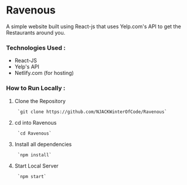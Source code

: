 # Ravenous
A simple website built using React-js that uses Yelp.com's API to get the Restaurants around you.

### Technologies Used :
  * React-JS
  * Yelp's API
  * Netlify.com (for hosting)

### How to Run Locally :
1. Clone the Repository

        `git clone https://github.com/NJACKWinterOfCode/Ravenous`
        
2. cd into Ravenous

        `cd Ravenous`
        
3. Install all dependencies  

        `npm install`     
      
4. Start Local Server      

        `npm start`

